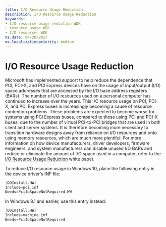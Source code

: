 ```yaml
---
title: I/O Resource Usage Reduction
description: I/O Resource Usage Reduction
keywords:
- I/O resource usage reduction WDK
- resource usage WDK
- I/O resources WDK
ms.date: 04/20/2017
ms.localizationpriority: medium
---
```


# I/O Resource Usage Reduction


Microsoft has implemented support to help reduce the dependence that PCI, PCI-X, and PCI Express devices have on the usage of input/output (I/O) space addresses that are accessed by the I/O base address registers (BARs). The number of I/O resources used on a personal computer has continued to increase over the years. This I/O resource usage on PCI, PCI-X, and PCI Express buses is increasingly becoming a cause of resource contention problems. These problems are expected to become worse for systems using PCI Express buses, compared to those using PCI and PCI-X buses, due to the number of virtual PCI-to-PCI bridges that are used in both client and server systems. It is therefore becoming more necessary to transition hardware designs away from reliance on I/O resources and onto using memory resources, which are much more plentiful. For more information on how device manufacturers, driver developers, firmware engineers, and system manufacturers can disable unused I/O BARs and reduce or eliminate the amount of I/O space used in a computer, refer to the [I/O Resource Usage Reduction](https://go.microsoft.com/fwlink/p/?linkid=74197) white paper.

To reduce I/O resource usage in Windows 10, place the following entry in the device driver's INF file:

```cpp
[DDInstall.HW]
Include=pci.inf
Needs=PciIoSpaceNotRequired.HW
```

In Windows 8.1 and earlier, use this entry instead:

```cpp
[DDInstall.HW]
Include=machine.inf
Needs=PciIoSpaceNotRequired
```
